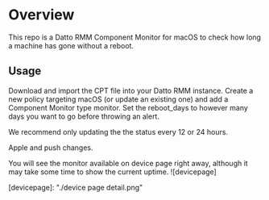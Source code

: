 # Overview #

This repo is a Datto RMM Component Monitor for macOS to check how long a machine has gone without a reboot.

## Usage ##

Download and import the CPT file into your Datto RMM instance. Create a new policy targeting macOS (or update an existing one) and add a Component Monitor type monitor. Set the reboot_days to however many days you want to go before throwing an alert.

We recommend only updating the the status every 12 or 24 hours.

Apple and push changes.

You will see the monitor available on device page right away, although it may take some time to show the current uptime.
![devicepage]

[devicepage]: "./device page detail.png"

